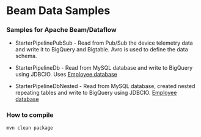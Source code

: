 Beam Data Samples 
==================

### Samples for Apache Beam/Dataflow 

- StarterPipelinePubSub - Read from Pub/Sub the device telemetry data and write it to BigQuery and Bigtable. Avro is used to define the data schema.


- StarterPipelineDb - Read from MySQL database and write to BigQuery using JDBCIO. Uses [Employee database](https://relational.fit.cvut.cz/dataset/Employee)


- StarterPipelineDbNested - Read from MySQL database, created nested repeating tables and write to BigQuery using JDBCIO. [Employee database](https://relational.fit.cvut.cz/dataset/Employee) 


### How to compile
```bash
mvn clean package
```